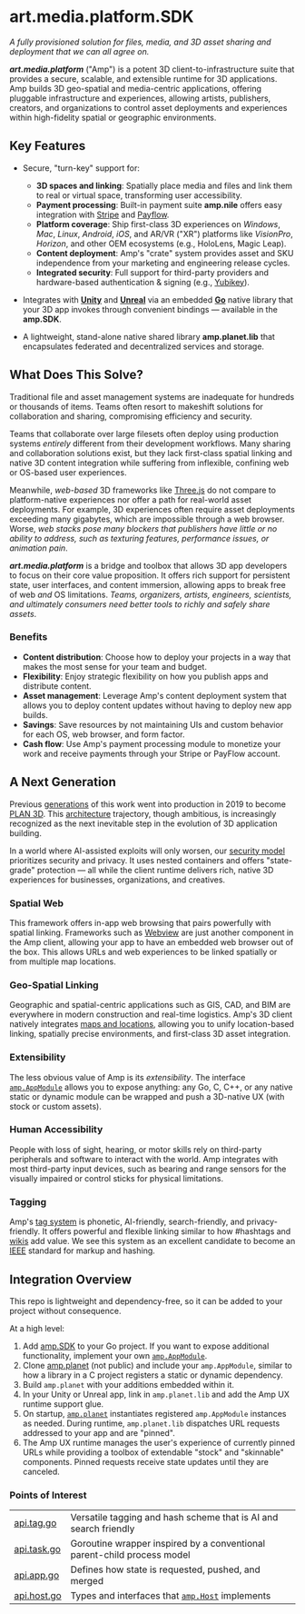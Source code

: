 # art.media.platform.SDK
_A fully provisioned solution for files, media, and 3D asset sharing and deployment that we can all agree on._

**_art.media.platform_** ("Amp") is a potent 3D client-to-infrastructure suite that provides a secure, scalable, and extensible runtime for 3D applications. Amp builds 3D geo-spatial and media-centric applications, offering pluggable infrastructure and experiences, allowing artists, publishers, creators, and organizations to control asset deployments and experiences within high-fidelity spatial or geographic environments.

## Key Features

- Secure, "turn-key" support for:
  - __3D spaces and linking__: Spatially place media and files and link them to real or virtual space, transforming user accessibility.
  - __Payment processing__: Built-in payment suite **amp.nile** offers easy integration with [Stripe](https://stripe.com/) and [Payflow](https://developer.paypal.com/api/nvp-soap/payflow/payflow-gateway/).
  - __Platform coverage__: Ship first-class 3D experiences on _Windows_, _Mac_, _Linux_, _Android_, _iOS_, and AR/VR ("XR") platforms like _VisionPro_, _Horizon_, and other OEM ecosystems (e.g., HoloLens, Magic Leap).
  - __Content deployment__: Amp's "crate" system provides asset and SKU independence from your marketing and engineering release cycles.
  - __Integrated security__: Full support for third-party providers and hardware-based authentication & signing (e.g., [Yubikey](https://yubico.com)).

- Integrates with **[Unity](https://unity.com)** and **[Unreal](https://unrealengine.com)** via an embedded **[Go](https://golang.org)** native library that your 3D app invokes through convenient bindings — available in the **amp.SDK**.

- A lightweight, stand-alone native shared library **amp.planet.lib** that encapsulates federated and decentralized services and storage.

## What Does This Solve?

Traditional file and asset management systems are inadequate for hundreds or thousands of items. Teams often resort to makeshift solutions for collaboration and sharing, compromising efficiency and security.

Teams that collaborate over large filesets often deploy using production systems _entirely_ different from their development workflows. Many sharing and collaboration solutions exist, but they lack first-class spatial linking and native 3D content integration while suffering from inflexible, confining web or OS-based user experiences.

Meanwhile, _web-based_ 3D frameworks like [Three.js](https://threejs.org/) do not compare to platform-native experiences nor offer a path for real-world asset deployments. For example, 3D experiences often require asset deployments exceeding many gigabytes, which are impossible through a web browser. Worse, _web stacks pose many blockers that publishers have little or no ability to address, such as texturing features, performance issues, or animation pain_.

***art.media.platform*** is a bridge and toolbox that allows 3D app developers to focus on their core value proposition. It offers rich support for persistent state, user interfaces, and content immersion, allowing apps to break free of web _and_ OS limitations. _Teams, organizers, artists, engineers, scientists, and ultimately consumers need better tools to richly and safely share assets_.

### Benefits
  - __Content distribution__: Choose how to deploy your projects in a way that makes the most sense for your team and budget.
  - __Flexibility__: Enjoy strategic flexibility on how you publish apps and distribute content.
  - __Asset management__: Leverage Amp's content deployment system that allows you to deploy content updates without having to deploy new app builds.
  - __Savings__: Save resources by not maintaining UIs and custom behavior for each OS, web browser, and form factor.
  - __Cash flow__: Use Amp's payment processing module to monetize your work and receive payments through your Stripe or PayFlow account.

## A Next Generation

Previous [generations](https://github.com/plan-systems/plan-go/tags) of this work went into production in 2019 to become [PLAN 3D](https://plan-systems.org/plan-technology-components/). This [architecture](https://github.com/plan-systems/design-docs) trajectory, though ambitious, is increasingly recognized as the next inevitable step in the evolution of 3D application building.

In a world where AI-assisted exploits will only worsen, our [security model](https://github.com/plan-systems/design-docs/blob/master/PLAN-Proof-of-Correctness.md) prioritizes security and privacy. It uses nested containers and offers "state-grade" protection — all while the client runtime delivers rich, native 3D experiences for businesses, organizations, and creatives.

### Spatial Web

This framework offers in-app web browsing that pairs powerfully with spatial linking. Frameworks such as [Webview](https://developer.vuplex.com/webview/overview) are just another component in the Amp client, allowing your app to have an embedded web browser out of the box. This allows URLs and web experiences to be linked spatially or from multiple map locations.

### Geo-Spatial Linking

Geographic and spatial-centric applications such as GIS, CAD, and BIM are everywhere in modern construction and real-time logistics. Amp's 3D client natively integrates [maps and locations](https://infinity-code.com/assets/online-maps), allowing you to unify location-based linking, spatially precise environments, and first-class 3D asset integration.

### Extensibility

The less obvious value of Amp is its _extensibility_. The interface [`amp.AppModule`](https://github.com/art-media-platform/amp.SDK/blob/main/amp/api.app.go) allows you to expose anything: any Go, C, C++, or any native static or dynamic module can be wrapped and push a 3D-native UX (with stock or custom assets).

### Human Accessibility

People with loss of sight, hearing, or motor skills rely on third-party peripherals and software to interact with the world. Amp integrates with most third-party input devices, such as bearing and range sensors for the visually impaired or control sticks for physical limitations.

### Tagging

Amp's [tag system](https://github.com/art-media-platform/amp.SDK/blob/main/stdlib/tag/gold/welcome-to-tags.out.txt) is phonetic, AI-friendly, search-friendly, and privacy-friendly. It offers powerful and flexible linking similar to how #hashtags and [wikis](https://www.wikipedia.org/) add value. We see this system as an excellent candidate to become an [IEEE](https://www.ieee.org/) standard for markup and hashing.

## Integration Overview

This repo is lightweight and dependency-free, so it can be added to your project without consequence.

At a high level:

1. Add [amp.SDK](https://github.com/art-media-platform/amp.SDK) to your Go project. If you want to expose additional functionality, implement your own [`amp.AppModule`](https://github.com/art-media-platform/amp.SDK/blob/main/amp/api.app.go).
2. Clone [amp.planet](https://github.com/art-media-platform/amp.planet) (not public) and include your `amp.AppModule`, similar to how a library in a C project registers a static or dynamic dependency.
3. Build `amp.planet` with your additions embedded within it.
4. In your Unity or Unreal app, link in `amp.planet.lib` and add the Amp UX runtime support glue.
5. On startup, [`amp.planet`](https://github.com/art-media-platform/amp.SDK/blob/main/amp/api.host.go) instantiates registered `amp.AppModule` instances as needed. During runtime, `amp.planet.lib` dispatches URL requests addressed to your app and are "pinned".
6. The Amp UX runtime manages the user's experience of currently pinned URLs while providing a toolbox of extendable "stock" and "skinnable" components. Pinned requests receive state updates until they are canceled.

### Points of Interest

|                                                                                                |                                                                                                                             |
| ---------------------------------------------------------------------------------------------- | --------------------------------------------------------------------------------------------------------------------------- |
| [api.tag.go](https://github.com/art-media-platform/amp.SDK/blob/main/stdlib/tag/api.tag.go)    | Versatile tagging and hash scheme that is AI and search friendly                                                            |
| [api.task.go](https://github.com/art-media-platform/amp.SDK/blob/main/stdlib/task/api.task.go) | Goroutine wrapper inspired by a conventional parent-child process model                                                     |
| [api.app.go](https://github.com/art-media-platform/amp.SDK/blob/main/amp/api.app.go)           | Defines how state is requested, pushed, and merged                                                                          |
| [api.host.go](https://github.com/art-media-platform/amp.SDK/blob/main/amp/api.host.go)         | Types and interfaces that [`amp.Host`](https://github.com/art-media-platform/amp.SDK/blob/main/amp/api.host.go) implements  |

